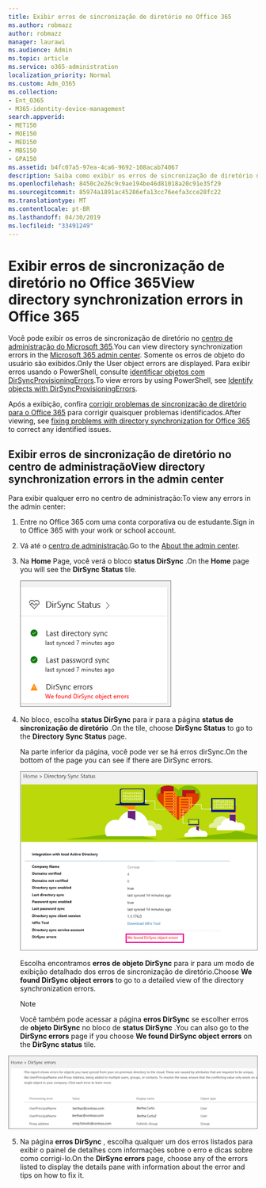 ```yaml
---
title: Exibir erros de sincronização de diretório no Office 365
ms.author: robmazz
author: robmazz
manager: laurawi
ms.audience: Admin
ms.topic: article
ms.service: o365-administration
localization_priority: Normal
ms.custom: Adm_O365
ms.collection:
- Ent_O365
- M365-identity-device-management
search.appverid:
- MET150
- MOE150
- MED150
- MBS150
- GPA150
ms.assetid: b4fc07a5-97ea-4ca6-9692-108acab74067
description: Saiba como exibir os erros de sincronização de diretório no centro de administração do Microsoft 365.
ms.openlocfilehash: 8450c2e26c9c9ae194be46d81018a20c91e35f29
ms.sourcegitcommit: 85974a1891ac45286efa13cc76eefa3cce28fc22
ms.translationtype: MT
ms.contentlocale: pt-BR
ms.lasthandoff: 04/30/2019
ms.locfileid: "33491249"
---
```

# <a name="view-directory-synchronization-errors-in-office-365"></a><span data-ttu-id="59ac6-103">Exibir erros de sincronização de diretório no Office 365</span><span class="sxs-lookup"><span data-stu-id="59ac6-103">View directory synchronization errors in Office 365</span></span>

<span data-ttu-id="59ac6-104">Você pode exibir os erros de sincronização de diretório no [centro de administração do Microsoft 365](https://admin.microsoft.com).</span><span class="sxs-lookup"><span data-stu-id="59ac6-104">You can view directory synchronization errors in the [Microsoft 365 admin center](https://admin.microsoft.com).</span></span> <span data-ttu-id="59ac6-105">Somente os erros de objeto do usuário são exibidos.</span><span class="sxs-lookup"><span data-stu-id="59ac6-105">Only the User object errors are displayed.</span></span> <span data-ttu-id="59ac6-106">Para exibir erros usando o PowerShell, consulte [identificar objetos com DirSyncProvisioningErrors](https://docs.microsoft.com/azure/active-directory/hybrid/how-to-connect-syncservice-duplicate-attribute-resiliency).</span><span class="sxs-lookup"><span data-stu-id="59ac6-106">To view errors by using PowerShell, see [Identify objects with DirSyncProvisioningErrors](https://docs.microsoft.com/azure/active-directory/hybrid/how-to-connect-syncservice-duplicate-attribute-resiliency).</span></span>

<span data-ttu-id="59ac6-107">Após a exibição, confira [corrigir problemas de sincronização de diretório para o Office 365](fix-problems-with-directory-synchronization.md) para corrigir quaisquer problemas identificados.</span><span class="sxs-lookup"><span data-stu-id="59ac6-107">After viewing, see [fixing problems with directory synchronization for Office 365](fix-problems-with-directory-synchronization.md) to correct any identified issues.</span></span>
  
## <a name="view-directory-synchronization-errors-in-the-admin-center"></a><span data-ttu-id="59ac6-108">Exibir erros de sincronização de diretório no centro de administração</span><span class="sxs-lookup"><span data-stu-id="59ac6-108">View directory synchronization errors in the admin center</span></span>

<span data-ttu-id="59ac6-109">Para exibir qualquer erro no centro de administração:</span><span class="sxs-lookup"><span data-stu-id="59ac6-109">To view any errors in the admin center:</span></span>
  
1. <span data-ttu-id="59ac6-110">Entre no Office 365 com uma conta corporativa ou de estudante.</span><span class="sxs-lookup"><span data-stu-id="59ac6-110">Sign in to Office 365 with your work or school account.</span></span> 
    
2. <span data-ttu-id="59ac6-111">Vá até o [centro de administração](https://support.office.com/article/758befc4-0888-4009-9f14-0d147402fd23).</span><span class="sxs-lookup"><span data-stu-id="59ac6-111">Go to the [About the admin center](https://support.office.com/article/758befc4-0888-4009-9f14-0d147402fd23).</span></span>
    
3. <span data-ttu-id="59ac6-112">Na **Home** Page, você verá o bloco **status DirSync** .</span><span class="sxs-lookup"><span data-stu-id="59ac6-112">On the **Home** page you will see the **DirSync Status** tile.</span></span> 
    
    ![O bloco de status dirSync na visualização do centro de administração](media/060006e9-de61-49d5-8979-e77cda198e71.png)
  
4. <span data-ttu-id="59ac6-114">No bloco, escolha **status DirSync** para ir para a página **status de sincronização de diretório** .</span><span class="sxs-lookup"><span data-stu-id="59ac6-114">On the tile, choose **DirSync Status** to go to the **Directory Sync Status** page.</span></span> 
    
    <span data-ttu-id="59ac6-115">Na parte inferior da página, você pode ver se há erros dirSync.</span><span class="sxs-lookup"><span data-stu-id="59ac6-115">On the bottom of the page you can see if there are DirSync errors.</span></span>
    
    ![Na página status de sincronização de diretório, você pode ver se há erros de objeto dirSync](media/882094a3-80d3-4aae-b90b-78b27047974c.png)
  
    <span data-ttu-id="59ac6-117">Escolha encontramos **erros de objeto DirSync** para ir para um modo de exibição detalhado dos erros de sincronização de diretório.</span><span class="sxs-lookup"><span data-stu-id="59ac6-117">Choose **We found DirSync object errors** to go to a detailed view of the directory synchronization errors.</span></span> 
    
    > [!NOTE]
    > <span data-ttu-id="59ac6-118">Você também pode acessar a página **erros DirSync** se escolher erros de **objeto DirSync** no bloco de **status DirSync** .</span><span class="sxs-lookup"><span data-stu-id="59ac6-118">You can also go to the **DirSync errors** page if you choose **We found DirSync object errors** on the **DirSync status** tile.</span></span> 
  
![Página de erros dirSync](media/a6e302d4-6be7-4e3a-b4b5-81c5a2c02952.png)
  
5. <span data-ttu-id="59ac6-120">Na página **erros DirSync** , escolha qualquer um dos erros listados para exibir o painel de detalhes com informações sobre o erro e dicas sobre como corrigi-lo.</span><span class="sxs-lookup"><span data-stu-id="59ac6-120">On the **DirSync errors** page, choose any of the errors listed to display the details pane with information about the error and tips on how to fix it.</span></span> 
